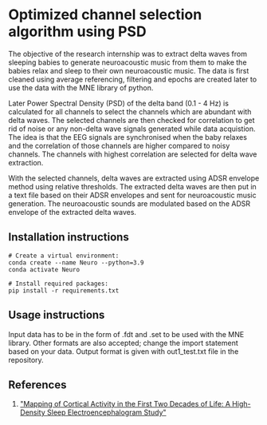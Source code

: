 # Optimized channel selection algorithm using PSD

The objective of the research internship was to extract delta waves from sleeping babies to generate neuroacoustic music from them to make the babies relax and sleep to their own neuroacoustic music. The data is first cleaned using average referencing, filtering and epochs are created later to use the data with the MNE library of python.

Later Power Spectral Density (PSD) of the delta band (0.1 - 4 Hz) is calculated for all channels to select the channels which are abundant with delta waves. The selected channels are then checked for correlation to get rid of noise or any non-delta wave signals generated while data acquistion. The idea is that the EEG signals are synchronised when the baby relaxes and the correlation of those channels are higher compared to noisy channels. The channels with highest correlation are selected for delta wave extraction.

With the selected channels, delta waves are extracted using ADSR envelope method using relative thresholds. The extracted delta waves are then put in a text file based on their ADSR envelopes and sent for neuroacoustic music generation. The neuroacoustic sounds are modulated based on the ADSR envelope of the extracted delta waves.

## Installation instructions

```
# Create a virtual environment:
conda create --name Neuro --python=3.9
conda activate Neuro

# Install required packages:
pip install -r requirements.txt
```

## Usage instructions

Input data has to be in the form of .fdt and .set to be used with the MNE library. Other formats are also accepted; change the import statement based on your data. Output format is given with out1_test.txt file in the repository.

## References

1. ["Mapping of Cortical Activity in the First Two Decades of Life: A High-Density Sleep Electroencephalogram Study"](https://pubmed.ncbi.nlm.nih.gov/20926647/)